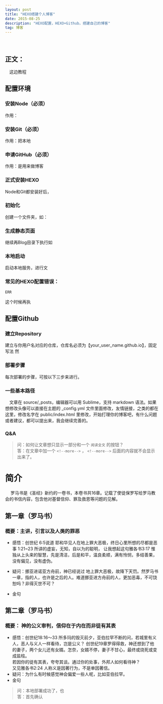 ```yaml
---
layout: post
title: "HEXO搭建个人博客"
date: 2015-08-25 
description: "HEXO配置，HEXO+Github，搭建自己的博客"
tag: 博客 
---   
```


　　
 

## 正文：
　这边教程
 
## 配置环境     

### 安装Node（必须）         

作用：

### 安装Git（必须）     
作用：把本地

### 申请GitHub（必须）
作用：是用来做博客

### 正式安装HEXO　
Node和Git都安装好后，

### 初始化
创建一个文件夹，如：

### 生成静态页面
继续再Blog目录下执行如

### 本地启动
启动本地服务，进行文

### 常见的HEXO配置错误：

```
ERR

```

这个时候再执


## 配置Github          
   
### 建立Repository     

建立与你用户名对应的仓库，仓库名必须为【your_user_name.github.io】，固定写法
然      　　　　　
　　　


### 部署步骤

每次部署的步骤，可按以下三步来进行。
 
	  

### 一些基本路径
　文章在 source/_posts，编辑器可以用 Sublime，支持 markdown 语法。如果想修改头像可以直接在主题的 _config.yml 文件里面修改，友情链接，之类的都在这里，修改名字在 public/index.html 里修改，开始打理你的博客吧，有什么问题或者建议，都可以提出来，我会继续完善的。



### Q&A

> 问：如何让文章想只显示一部分和一个 `阅读全文` 的按钮？       
> 答：在文章中加一个 `<!--more-->` ， `<!--more-->` 后面的内容就不会显示出来了。

# 简介  
　
 罗马书是《圣经》新约的一卷书，本卷书共16章。记载了使徒保罗写给罗马教会的书信内容，包含他对基督信仰、罪及救恩等问题的见解。


  
## 第一章（罗马书）          

  
### 概要：主讲，引言以及人类的罪恶
 *  感悟：创世纪 6:5说道  耶和华见人在地上罪大恶极，终日心里所想的尽都是恶事
    1:21~23 所讲的虚妄，无知，自以为的聪明，
让我想起这句雅各书3:17 惟独从上头来的智慧，先是清洁，后是和平，温良柔顺，满有怜悯，多结善果，没有偏见，没有虚伪。
                                               
     
   
*  疑问：挪亚进诺亚方舟前，神已经说过 地上罪大恶极，故降下天罚。然罗马书一章，指的人，也许是之后的人。难道挪亚进方舟前的人，更加恶毒，不可饶恕吗？非得灭世不可？
*  金句


  
## 第二章（罗马书）   

   
### 概要： 神的公义审判，信仰在于内在而非徒有其表
 *  感悟：创世纪18:16～33 所多玛的毁灭前夕，亚伯拉罕不断的问，若城里有义人，恶人与义人一样看待，岂是公义？  创世纪19章罗得得救，神还想到了他的妻子，两个女儿还有女婿。怎奈，女婿不停，妻子不甘心，最终或烧死或变成盐柱。  
若因你的徒有其表，夸夸其谈。通过你的处事，外邦人如何看待神？  
又见雅各书2:24
人称义是因著行为，不是单因著信。
*  疑问：为什么有时候感觉神会偏爱一些人呢，比如亚伯拉罕。
*  金句

<p> </p>

> 问：本地部署成功了，也    
> 答：首先确认

<p> </p>
